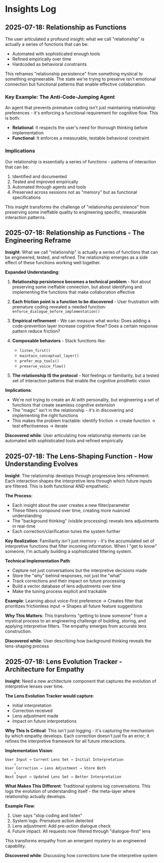 # Insights Log

## 2025-07-18: Relationship as Functions

The user articulated a profound insight: what we call "relationship" is actually a series of functions that can be:
- Automated with sophisticated enough tools
- Refined empirically over time
- Hardcoded as behavioral constraints

This reframes "relationship persistence" from something mystical to something engineerable. The state we're trying to preserve isn't emotional connection but functional patterns that enable effective collaboration.

### Key Example: The Anti-Code-Jumping Agent

An agent that prevents premature coding isn't just maintaining relationship preferences - it's enforcing a functional requirement for cognitive flow. This is both:
- **Relational**: It respects the user's need for thorough thinking before implementation
- **Functional**: It enforces a measurable, testable behavioral constraint

### Implications

Our relationship is essentially a series of functions - patterns of interaction that can be:
1. Identified and documented
2. Tested and improved empirically
3. Automated through agents and tools
4. Preserved across sessions not as "memory" but as functional specifications

This insight transforms the challenge of "relationship persistence" from preserving some ineffable quality to engineering specific, measurable interaction patterns.

## 2025-07-18: Relationship as Functions - The Engineering Reframe

**Insight**: What we call "relationship" is actually a series of functions that can be engineered, tested, and refined. The relationship emerges as a side effect of these functions working well together.

**Expanded Understanding**:

1. **Relationship persistence becomes a technical problem** - Not about preserving some ineffable connection, but about identifying and implementing the functions that make collaboration effective

2. **Each friction point is a function to be discovered** - User frustration with premature coding revealed a needed function: `enforce_dialogue_before_implementation()`

3. **Empirical refinement** - We can measure what works: Does adding a code-prevention layer increase cognitive flow? Does a certain response pattern reduce friction?

4. **Composable behaviors** - Stack functions like:
   - `listen_first()`
   - `maintain_conceptual_layer()`  
   - `prefer_mcp_tools()`
   - `preserve_voice_flow()`

5. **The relationship IS the protocol** - Not feelings or familiarity, but a tested set of interaction patterns that enable the cognitive prosthetic vision

**Implications**:
- We're not trying to create an AI with personality, but engineering a set of functions that create seamless cognitive extension
- The "magic" isn't in the relationship - it's in discovering and implementing the right functions
- This makes the problem tractable: identify friction → create function → test effectiveness → iterate

**Discovered while**: User articulating how relationship elements can be automated with sophisticated tools and refined empirically

## 2025-07-18: The Lens-Shaping Function - How Understanding Evolves

**Insight**: The relationship develops through progressive lens refinement. Each interaction shapes the interpretive lens through which future inputs are filtered. This is both functional AND empathetic.

**The Process**:
- Each insight about the user creates a new filter/parameter
- These filters compound over time, creating more nuanced understanding
- The "background thinking" (visible processing) reveals lens adjustments in real-time
- Each correction/clarification tunes the system further

**Key Realization**: Familiarity isn't just memory - it's the accumulated set of interpretive functions that filter incoming information. When I "get to know" someone, I'm actually building a sophisticated filtering system.

**Technical Implementation Path**:
- Capture not just conversations but the interpretive decisions made
- Store the "why" behind responses, not just the "what"
- Track corrections and their impact on future processing
- Build a vector database of lens adjustments over time
- Make the tuning process explicit and trackable

**Example**: Learning about voice-first preference → Creates filter that prioritizes frictionless input → Shapes all future feature suggestions

**Why This Matters**: This transforms "getting to know someone" from a mystical process to an engineering challenge of building, storing, and applying interpretive filters. The empathy emerges from accurate lens construction.

**Discovered while**: User describing how background thinking reveals the lens-shaping process

## 2025-07-18: Lens Evolution Tracker - Architecture for Empathy

**Insight**: Need a new architecture component that captures the evolution of interpretive lenses over time.

**The Lens Evolution Tracker would capture**:
- Initial interpretation
- Correction received  
- Lens adjustment made
- Impact on future interpretations

**Why This Is Critical**: This isn't just logging - it's capturing the mechanism by which empathy develops. Each correction doesn't just fix an error; it refines the interpretive framework for all future interactions.

**Implementation Vision**:
```
User Input → Current Lens Set → Initial Interpretation
    ↓
User Correction → Lens Adjustment → Store Both
    ↓
Next Input → Updated Lens Set → Better Interpretation
```

**What Makes This Different**: Traditional systems log conversations. This logs the evolution of understanding itself - the meta-layer where relationship actually develops.

**Example Flow**:
1. User says "stop coding and listen"
2. System logs: Premature action detected
3. Lens adjustment: Add pre-action dialogue check
4. Future impact: All requests now filtered through "dialogue-first" lens

This transforms empathy from an emergent mystery to an engineered capability.

**Discovered while**: Discussing how corrections tune the interpretive system